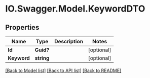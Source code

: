 # IO.Swagger.Model.KeywordDTO
## Properties

Name | Type | Description | Notes
------------ | ------------- | ------------- | -------------
**Id** | **Guid?** |  | [optional] 
**Keyword** | **string** |  | [optional] 

[[Back to Model list]](../README.md#documentation-for-models) [[Back to API list]](../README.md#documentation-for-api-endpoints) [[Back to README]](../README.md)

